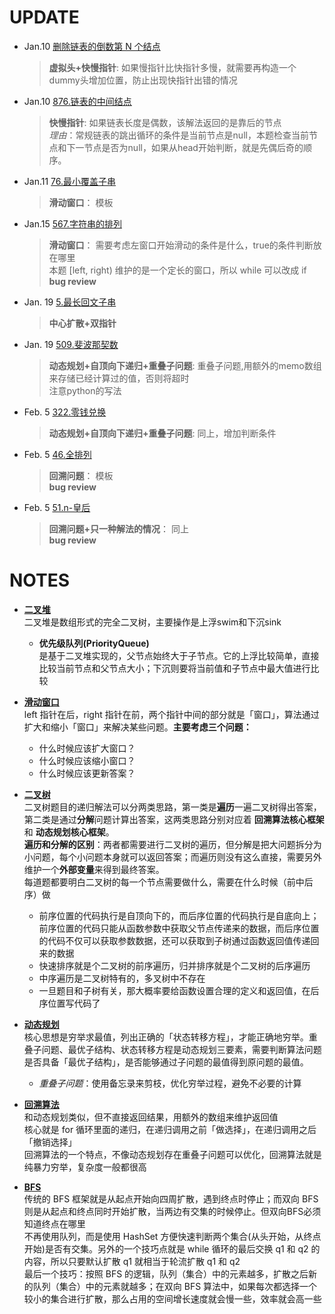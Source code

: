 # UPDATE
- Jan.10   [删除链表的倒数第 N 个结点](19.删除链表的倒数第-n-个结点.py)     
    > **虚拟头+快慢指针**:    如果慢指针比快指针多慢，就需要再构造一个dummy头增加位置，防止出现快指针出错的情况  
- Jan.10    [876.链表的中间结点](876.链表的中间结点.py)    
    > **快慢指针**:     如果链表长度是偶数，该解法返回的是靠后的节点   
    *理由*：常规链表的跳出循环的条件是当前节点是null，本题检查当前节点和下一节点是否为null，如果从head开始判断，就是先偶后奇的顺序。  
- Jan.11    [76.最小覆盖子串](76.最小覆盖子串.cpp)  
    > **滑动窗口**：    模板  
- Jan.15    [567.字符串的排列](76.最小覆盖子串.cpp)  
    > **滑动窗口**：    需要考虑左窗口开始滑动的条件是什么，true的条件判断放在哪里  
    > 本题 [left, right) 维护的是一个定长的窗口，所以 while 可以改成 if  
    > **bug review**  
- Jan. 19   [5.最长回文子串](5.最长回文子串.java)  
    > **中心扩散+双指针**  
- Jan. 19   [509.斐波那契数](509.斐波那契数.py)   
    > **动态规划+自顶向下递归+重叠子问题**:  重叠子问题,用额外的memo数组来存储已经计算过的值，否则将超时  
    > 注意python的写法  
- Feb. 5   [322.零钱兑换](322.零钱兑换.py)   
    > **动态规划+自顶向下递归+重叠子问题**:  同上，增加判断条件    
- Feb. 5   [46.全排列](46.全排列.py)  
    > **回溯问题**：    模板  
    > **bug review**  
- Feb. 5   [51.n-皇后](51.n-皇后.py)   
    > **回溯问题+只一种解法的情况**：    同上  
    > **bug review**  

# NOTES
- [**二叉堆**](https://labuladong.github.io/algo/di-yi-zhan-da78c/shou-ba-sh-daeca/er-cha-dui-1a386/)  
    二叉堆是数组形式的完全二叉树，主要操作是上浮swim和下沉sink  
  - **优先级队列(PriorityQueue)**  
      是基于二叉堆实现的，父节点始终大于子节点。它的上浮比较简单，直接比较当前节点和父节点大小；下沉则要将当前值和子节点中最大值进行比较

- [**滑动窗口**](https://labuladong.github.io/algo/di-yi-zhan-da78c/shou-ba-sh-48c1d/wo-xie-le--f7a92/)  
   left 指针在后，right 指针在前，两个指针中间的部分就是「窗口」，算法通过扩大和缩小「窗口」来解决某些问题。**主要考虑三个问题：**   
   - 什么时候应该扩大窗口？  
   - 什么时候应该缩小窗口？  
   - 什么时候应该更新答案？  
- [**二叉树**](https://labuladong.github.io/algo/di-ling-zh-bfe1b/dong-ge-da-334dd/)  
    二叉树题目的递归解法可以分两类思路，第一类是**遍历**一遍二叉树得出答案，第二类是通过**分解**问题计算出答案，这两类思路分别对应着 **回溯算法核心框架** 和 **动态规划核心框架**。  
    **遍历和分解的区别**：两者都需要进行二叉树的遍历，但分解是把大问题拆分为小问题，每个小问题本身就可以返回答案；而遍历则没有这么直接，需要另外维护一个**外部变量**来得到最终答案。   
    每道题都要明白二叉树的每一个节点需要做什么，需要在什么时候（前中后序）做  
    - 前序位置的代码执行是自顶向下的，而后序位置的代码执行是自底向上；前序位置的代码只能从函数参数中获取父节点传递来的数据，而后序位置的代码不仅可以获取参数数据，还可以获取到子树通过函数返回值传递回来的数据    
    - 快速排序就是个二叉树的前序遍历，归并排序就是个二叉树的后序遍历 
    - 中序遍历是二叉树特有的，多叉树中不存在   
    - 一旦题目和子树有关，那大概率要给函数设置合理的定义和返回值，在后序位置写代码了  

- [**动态规划**](https://labuladong.github.io/algo/di-ling-zh-bfe1b/dong-tai-g-1e688/)      
    核心思想是穷举求最值，列出正确的「状态转移方程」，才能正确地穷举。重叠子问题、最优子结构、状态转移方程是动态规划三要素，需要判断算法问题是否具备「最优子结构」，是否能够通过子问题的最值得到原问题的最值。
    - *重叠子问题*：使用备忘录来剪枝，优化穷举过程，避免不必要的计算  

- [**回溯算法**](https://labuladong.github.io/algo/di-ling-zh-bfe1b/hui-su-sua-c26da/)  
    和动态规划类似，但不直接返回结果，用额外的数组来维护返回值  
    核心就是 for 循环里面的递归，在递归调用之前「做选择」，在递归调用之后「撤销选择」  
    回溯算法的一个特点，不像动态规划存在重叠子问题可以优化，回溯算法就是纯暴力穷举，复杂度一般都很高   

- [**BFS**](https://labuladong.github.io/algo/di-ling-zh-bfe1b/bfs-suan-f-463fd/)  
    传统的 BFS 框架就是从起点开始向四周扩散，遇到终点时停止；而双向 BFS 则是从起点和终点同时开始扩散，当两边有交集的时候停止。但双向BFS必须知道终点在哪里   
    不再使用队列，而是使用 HashSet 方便快速判断两个集合(从头开始，从终点开始)是否有交集。另外的一个技巧点就是 while 循环的最后交换 q1 和 q2 的内容，所以只要默认扩散 q1 就相当于轮流扩散 q1 和 q2  
    最后一个技巧：按照 BFS 的逻辑，队列（集合）中的元素越多，扩散之后新的队列（集合）中的元素就越多；在双向 BFS 算法中，如果每次都选择一个较小的集合进行扩散，那么占用的空间增长速度就会慢一些，效率就会高一些  
    
          


